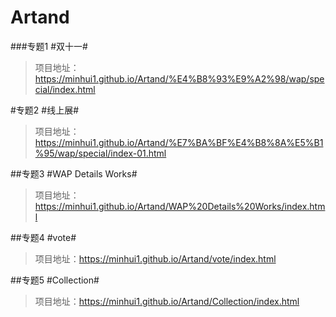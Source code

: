 # Artand
###专题1 #双十一#
>项目地址：https://minhui1.github.io/Artand/%E4%B8%93%E9%A2%98/wap/special/index.html

#专题2 #线上展#
>项目地址：https://minhui1.github.io/Artand/%E7%BA%BF%E4%B8%8A%E5%B1%95/wap/special/index-01.html

##专题3 #WAP Details Works#
>项目地址：https://minhui1.github.io/Artand/WAP%20Details%20Works/index.html

##专题4 #vote#
>项目地址：https://minhui1.github.io/Artand/vote/index.html

##专题5 #Collection#
>项目地址：https://minhui1.github.io/Artand/Collection/index.html

